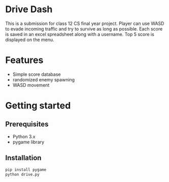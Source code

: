 # Drive Dash
This is a submission for class 12 CS final year project. Player can use WASD to evade incoming traffic and try to survive as long as possible. Each score is saved in an excel spreadsheet along with a username. Top 5 score is displayed on the menu.
# Features
- Simple score database
- randomized enemy spawning
- WASD movement
# Getting started
## Prerequisites
- Python 3.x
- pygame library
## Installation
```python
pip install pygame
python drive.py
```
